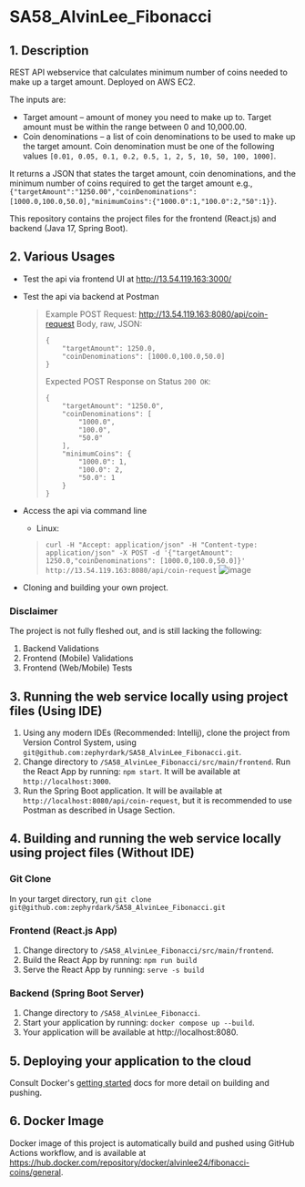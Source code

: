 # SA58_AlvinLee_Fibonacci

## 1. Description
REST API webservice that calculates minimum number of coins needed to make up a target amount. Deployed on AWS EC2.

The inputs  are:
- Target amount – amount of money you need to make up to. Target amount must be within the range between 0 and 10,000.00.
- Coin denominations – a list of coin denominations to be used to make up the target amount. Coin denomination must be one of the following values `[0.01, 0.05, 0.1, 0.2, 0.5, 1, 2, 5, 10, 50, 100, 1000]`.

It returns a JSON that states the target amount, coin denominations, and the minimum number of coins required to get the target amount e.g., `{"targetAmount":"1250.00","coinDenominations":[1000.0,100.0,50.0],"minimumCoins":{"1000.0":1,"100.0":2,"50":1}}`.

This repository contains the project files for the frontend (React.js) and backend (Java 17, Spring Boot).

## 2. Various Usages
- Test the api via frontend UI at http://13.54.119.163:3000/
- Test the api via backend at Postman
    > Example POST Request: http://13.54.119.163:8080/api/coin-request
    > Body, raw, JSON:
    > ```
    > {
    >     "targetAmount": 1250.0,
    >     "coinDenominations": [1000.0,100.0,50.0]
    > }
    > ```
    > Expected POST Response on Status `200 OK`:
    > ```
    > {
    >     "targetAmount": "1250.0",
    >     "coinDenominations": [
    >         "1000.0",
    >         "100.0",
    >         "50.0"
    >     ],
    >     "minimumCoins": {
    >         "1000.0": 1,
    >         "100.0": 2,
    >         "50.0": 1
    >     }
    > }
    > ```
    
- Access the api via command line
    - Linux:
    > `curl -H "Accept: application/json" -H "Content-type: application/json" -X POST -d '{"targetAmount": 1250.0,"coinDenominations": [1000.0,100.0,50.0]}' http://13.54.119.163:8080/api/coin-request`
    > ![image](https://github.com/user-attachments/assets/664a313a-8022-451e-b5e7-ab809236a2fd)

- Cloning and building your own project.

### Disclaimer
The project is not fully fleshed out, and is still lacking the following:
1. Backend Validations
2. Frontend (Mobile) Validations
3. Frontend (Web/Mobile) Tests

## 3. Running the web service locally using project files (Using IDE)
1. Using any modern IDEs (Recommended: Intellij), clone the project from Version Control System, using `git@github.com:zephyrdark/SA58_AlvinLee_Fibonacci.git`.
2. Change directory to `/SA58_AlvinLee_Fibonacci/src/main/frontend`. Run the React App by running: `npm start`. It will be available at `http://localhost:3000`.
3. Run the Spring Boot application. It will be available at `http://localhost:8080/api/coin-request`, but it is recommended to use Postman as described in Usage Section.

## 4. Building and running the web service locally using project files (Without IDE)

### Git Clone
In your target directory, run `git clone git@github.com:zephyrdark/SA58_AlvinLee_Fibonacci.git`

### Frontend (React.js App)
1. Change directory to `/SA58_AlvinLee_Fibonacci/src/main/frontend`.
2. Build the React App by running: `npm run build`
3. Serve the React App by running: `serve -s build`

### Backend (Spring Boot Server)
1. Change directory to `/SA58_AlvinLee_Fibonacci`.
2. Start your application by running: `docker compose up --build`.
3. Your application will be available at http://localhost:8080.

## 5. Deploying your application to the cloud
Consult Docker's [getting started](https://docs.docker.com/go/get-started-sharing/)
docs for more detail on building and pushing.

## 6. Docker Image 
Docker image of this project is automatically build and pushed using GitHub Actions workflow, and is available at https://hub.docker.com/repository/docker/alvinlee24/fibonacci-coins/general.

